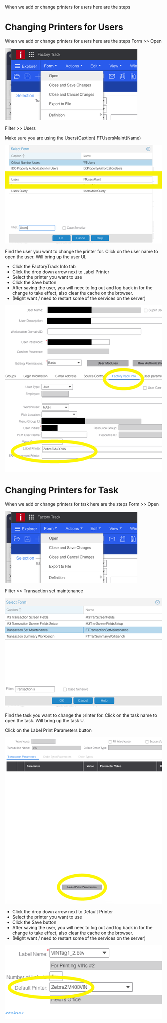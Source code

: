 When we add or change printers for users here are the steps

# Changing Printers for Users

When we add or change printers for users here are the steps
Form >> Open

![Form Open](https://raw.githubusercontent.com/Karavan-Trailers/How-To-Sheets/main/img/reprints/Screenshot%202023-02-22%20at%208.52.26%20AM.png)

Filter >> Users

Make sure you are using the Users(Caption) FTUsersMaint(Name) 

![Users](https://github.com/Karavan-Trailers/How-To-Sheets/blob/main/img/ChangingPrinters/formUser.png?raw=true)

Find the user you want to change the printer for. Click on the user name to open the user. Will bring up the user UI.

+ Click the FactoryTrack Info tab
+ Click the drop down arrow next to Label Printer
+ Select the printer you want to use
+ Click the Save button
+ After saving the user, you will need to log out and log back in for the change to take effect, also clear the cache on the browser.
+ (Might want / need to restart some of the services on the server)

![User UI](https://github.com/Karavan-Trailers/How-To-Sheets/blob/main/img/ChangingPrinters/changeUsersPrinter.png?raw=true)


# Changing Printers for Task

When we add or change printers for task here are the steps
Form >> Open

![Form Open](https://raw.githubusercontent.com/Karavan-Trailers/How-To-Sheets/main/img/reprints/Screenshot%202023-02-22%20at%208.52.26%20AM.png)

Filter >> Transaction set maintenance

![Filter Task](https://github.com/Karavan-Trailers/How-To-Sheets/blob/main/img/ChangingPrinters/Screenshot%202023-02-28%20at%2012.30.57%20PM.png?raw=true)

Find the task you want to change the printer for. Click on the task name to open the task. Will bring up the task UI.

Click on the Label Print Parameters button

![Task UI](https://github.com/Karavan-Trailers/How-To-Sheets/blob/main/img/ChangingPrinters/LabelPrintPara.png?raw=true)

+ Click the drop down arrow next to Default Printer
+ Select the printer you want to use
+ Click the Save button
+ After saving the user, you will need to log out and log back in for the change to take effect, also clear the cache on the browser.
+ (Might want / need to restart some of the services on the server)

![Task UI Second](https://github.com/Karavan-Trailers/How-To-Sheets/blob/main/img/ChangingPrinters/taskPrinterChange.png?raw=true)